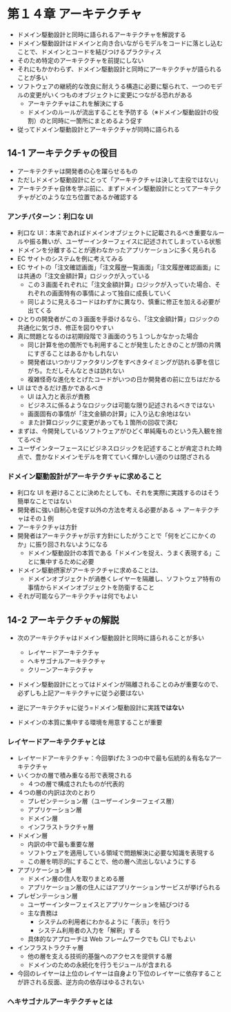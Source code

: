 # 第１４章 アーキテクチャ

- ドメイン駆動設計と同時に語られるアーキテクチャを解説する
- ドメイン駆動設計はドメインと向き合いながらモデルをコードに落とし込むことで、ドメインとコードを結びつけるプラクティス
- そのため特定のアーキテクチャを前提にしない
- それにもかかわらず、ドメイン駆動設計と同時にアーキテクチャが語られることが多い
- ソフトウェアの継続的な改良に耐えうる構造に必要に駆られて、一つのモデルの変更がいくつものオブジェクトに変更につながる恐れがある
  - アーキテクチャはこれを解決にする
  - ドメインのルールが流出することを予防する（※ドメイン駆動設計の役割）のと同時に一箇所にまとめるよう促す
- 従ってドメイン駆動設計とアーキテクチャが同時に語られる

## 14-1 アーキテクチャの役目

- アーキテクチャは開発者の心を躍らせるもの
- ただしドメイン駆動設計にとって「アーキテクチャは決して主役ではない」
- アーキテクチャ自体を学ぶ前に、まずドメイン駆動設計にとってアーキテクチャがどのような立ち位置であるか確認する

### アンチパターン：利口な UI

- 利口な UI：本来であればドメインオブジェクトに記載されるべき重要なルールや振る舞いが、ユーザーインターフェイスに記述されてしまっている状態
- ドメインを分離することが適わなかったアプリケーションに多く見られる
- EC サイトのシステムを例に考えてみる
- EC サイトの「注文確認画面」「注文履歴一覧画面」「注文履歴確認画面」には共通の「注文金額計算」ロジックが入っている
  - この３画面それぞれに「注文金額計算」ロジックが入っていた場合、それぞれの画面特有の事情によって独自に成長していく
  - 同じように見えるコードはわずかに異なり、慎重に修正を加える必要が出てくる
- ひとりの開発者がこの３画面を手掛けるなら、「注文金額計算」ロジックの共通化に気づき、修正を図りやすい
- 真に問題となるのは初期段階で３画面のうち１つしかなかった場合
  - 同じ計算を他の箇所でも利用することが発生したときのことが頭の片隅にすぎることはあるかもしれない
  - 開発者はいつかリファクタリングをすべきタイミングが訪れる夢を信じがち。ただしそんなときは訪れない
  - 複雑怪奇な進化をとげたコードがいつの日か開発者の前に立ちはだかる
- UI はできるだけ愚かであるべき
  - UI は入力と表示が責務
  - ビジネスに係るようなロジックは可能な限り記述されるべきではない
  - 画面固有の事情が「注文金額の計算」に入り込む余地はない
  - また計算ロジックに変更があっても１箇所の回収で済む
- まずは、今開発しているソフトウェアがひどく単純庵ものという先入観を捨てるべき
- ユーザインターフェースにビジネスロジックを記述することが肯定された時点で、豊かなドメインモデルを育てていく輝かしい道のりは閉ざされる

### ドメイン駆動設計がアーキテクチャに求めること

- 利口な UI を避けることに決めたとしても、それを実際に実践するのはそう簡単なことではない
- 開発者に強い自制心を促す以外の方法を考える必要がある → アーキテクチャはその１例
- アーキテクチャは方針
- 開発者はアーキテクチャが示す方針にしたがうことで「何をどこにかくのか」に振り回されないようになる
  - ドメイン駆動設計の本質である「ドメインを捉え、うまく表現する」ことに集中するために必要
- ドメイン駆動摂家がアーキテクチャに求めることは、
  - ドメインオブジェクトが渦巻くレイヤーを隔離し、ソフトウェア特有の事情からドメインオブジェクトを防衛すること
- それが可能ならアーキテクチャは何でもよい

## 14-2 アーキテクチャの解説

- 次のアーキテクチャはドメイン駆動設計と同時に語られることが多い

  - レイヤードアーキテクチャ
  - ヘキサゴナルアーキテクチャ
  - クリーンアーキテクチャ

- ドメイン駆動設計にとってはドメインが隔離されることのみが重要なので、必ずしも上記アーキテクチャに従う必要はない
- 逆にアーキテクチャに従う=ドメイン駆動設計に実践**ではない**
- ドメインの本質に集中する環境を用意することが重要

### レイヤードアーキテクチャとは

- レイヤードアーキテクチャ：今回挙げた３つの中で最も伝統的＆有名なアーキテクチャ
- いくつかの層で積み重なる形で表現される
  - ４つの層で構成されたものが代表的
- ４つの層の内訳は次のとおり
  - プレゼンテーション層（ユーザーインターフェイス層）
  - アプリケーション層
  - ドメイン層
  - インフラストラクチャ層
- ドメイン層
  - 内訳の中で最も重要な層
  - ソフトウェアを適用している領域で問題解決に必要な知識を表現する
  - この層を明示的にすることで、他の層へ流出しないようにする
- アプリケーション層
  - ドメイン層の住人を取りまとめる層
  - アプリケーション層の住人にはアプリケーションサービスが挙げられる
- プレゼンテーション層
  - ユーザーインターフェイスとアプリケーションを結びつける
  - 主な責務は
    - システムの利用者にわかるように「表示」を行う
    - システム利用者の入力を「解釈」する
  - 具体的なアプローチは Web フレームワークでも CLI でもよい
- インフラストラクチャ層
  - 他の層を支える技術的基盤へのアクセスを提供する層
  - ドメインのための永続化を行うモジュールが含まれる
- 今回のレイヤーは上位のレイヤーは自身より下位のレイヤーに依存することが許される反面、逆方向の依存はゆるされない

### ヘキサゴナルアーキテクチャとは
